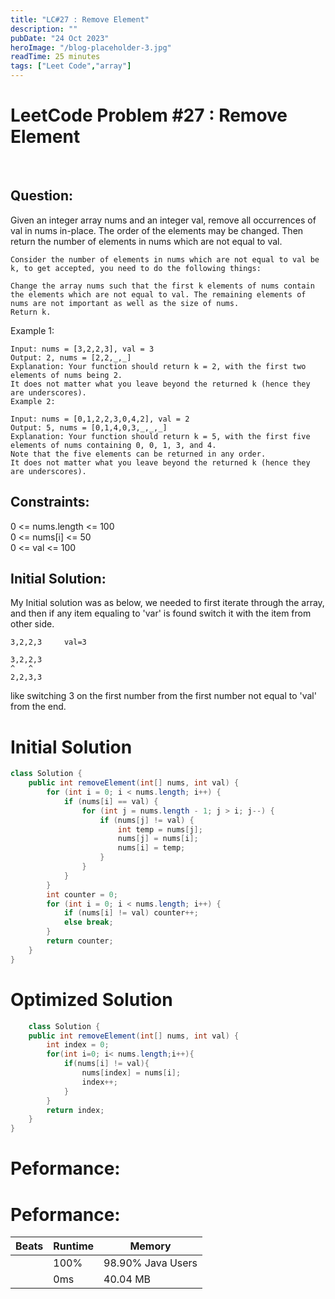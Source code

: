 ```yaml
---
title: "LC#27 : Remove Element"
description: ""
pubDate: "24 Oct 2023"
heroImage: "/blog-placeholder-3.jpg"
readTime: 25 minutes
tags: ["Leet Code","array"]
---
```


# <b> LeetCode Problem #27 : Remove Element</b>

<br>

## Question: <br/>

<p class="pl-6">
    Given an integer array nums and an integer val, remove all occurrences of val in nums in-place. The order of the elements may be changed. Then return the number of elements in nums which are not equal to val.

    Consider the number of elements in nums which are not equal to val be k, to get accepted, you need to do the following things:

    Change the array nums such that the first k elements of nums contain the elements which are not equal to val. The remaining elements of nums are not important as well as the size of nums.
    Return k.

</p>
<p>
    Example 1:

    Input: nums = [3,2,2,3], val = 3
    Output: 2, nums = [2,2,_,_]
    Explanation: Your function should return k = 2, with the first two elements of nums being 2.
    It does not matter what you leave beyond the returned k (hence they are underscores).
    Example 2:

    Input: nums = [0,1,2,2,3,0,4,2], val = 2
    Output: 5, nums = [0,1,4,0,3,_,_,_]
    Explanation: Your function should return k = 5, with the first five elements of nums containing 0, 0, 1, 3, and 4.
    Note that the five elements can be returned in any order.
    It does not matter what you leave beyond the returned k (hence they are underscores).

</p>

## Constraints: <br/>

<p class="ml-6 bg-slate-300 rounded-md w-fit px-4">
    0 <= nums.length <= 100 <br/>
    0 <= nums[i] <= 50 <br/>
    0 <= val <= 100 <br/>
</p>

## Initial Solution:

<p class="pl-6">
    My Initial solution was as below, we needed to first iterate through the array, and then if any item equaling to 'var' is found
    switch it with the item from other side.
    
    3,2,2,3     val=3

    3,2,2,3
    ^   ^
    2,2,3,3

like switching 3 on the first number from the first number not equal to 'val' from the end.

</p>

# Initial Solution

```java
class Solution {
    public int removeElement(int[] nums, int val) {
        for (int i = 0; i < nums.length; i++) {
            if (nums[i] == val) {
                for (int j = nums.length - 1; j > i; j--) {
                    if (nums[j] != val) {
                        int temp = nums[j];
                        nums[j] = nums[i];
                        nums[i] = temp;
                    }
                }
            }
        }
        int counter = 0;
        for (int i = 0; i < nums.length; i++) {
            if (nums[i] != val) counter++;
            else break;
        }
        return counter;
    }
}
```

# Optimized Solution

```java
    class Solution {
    public int removeElement(int[] nums, int val) {
        int index = 0;
        for(int i=0; i< nums.length;i++){
            if(nums[i] != val){
                nums[index] = nums[i];
                index++;
            }
        }
        return index;
    }
}
```

# Peformance:

# Peformance:

| Beats | Runtime | Memory            |
| ----- | ------- | ----------------- |
|       | 100%    | 98.90% Java Users |
|       | 0ms     | 40.04 MB          |
